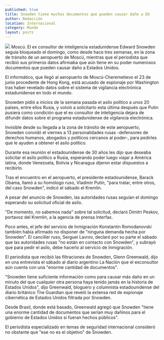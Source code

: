 ```yaml
---
published: true
title: Snowden tiene muchos documentos que pueden causar daño a EU
author: Redacción
location: Internacional
category: Mundo
layout: posts
---
```


![](http://i.imgur.com/8bfg4s3m.jpg)
Moscú. El ex consultor de inteligencia estadunidense Edward Snowden seguía bloqueado el domingo, como desde hace tres semanas, en la zona de tránsito de un aeropuerto de Moscú, mientras que el periodista que recibió sus primeros datos afirmaba que aún tiene en su poder numerosos documentos que pueden causar daño a Estados Unidos.

El informático, que llegó al aeropuerto de Moscú-Cheremetievo el 23 de junio procedente de Hong Kong, está acusado de espionaje por Washington tras haber revelado datos sobre el sistema de vigilancia electrónica estadunidense en todo el mundo.

Snowden pidió a inicios de la semana pasada el asilo político a unos 20 países, entre ellos Rusia, y volvió a solicitarlo esta última después que Putin pusiera como condición que el ex consultor de inteligencia dejara de difundir datos sobre el programa estadunidense de vigilancia electrónica.

Invisible desde su llegada a la zona de tránsito de este aeropuerto, Snowden convidó el viernes a 13 personalidades rusas -defensores de derechos humanos, abogados y políticos cercanos al poder-, para pedirles que le ayuden a obtener el asilo político.

Durante esa reunión el estadounidense de 30 años les dijo que deseaba solicitar el asilo político a Rusia, esperando poder luego viajar a América latina, donde Venezuela, Bolivia y Nicaragua dijeron estar dispuestos a recibirlo.

Tras el encuentro en el aeropuerto, el presidente estadounidense, Barack Obama, llamó a su homólogo ruso, Vladimir Putin, "para tratar, entre otros, del caso Snowden", indicó el sábado el Kremlin.

A pesar del anuncio de Snowden, las autoridades rusas seguían el domingo esperando su solicitud oficial de asilo.

"De momento, no sabemos nada" sobre tal solicitud, declaró Dimitri Peskov, portavoz del Kremlin, a la agencia de prensa Interfax.

Poco antes, el jefe del servicio de Inmigración Konstantin Romodanovski también había afirmado no disponer de "ninguna demanda hecha por Snowden". El canciller ruso, Serguei Lavrov, declaró por su parte el sábado que las autoridades rusas "no están en contacto con Snowden", y subrayó que para pedir el asilo, debe hacerlo al servicio de Inmigración.

El periodista que recibió las filtraciones de Snowden, Glenn Greenwald, dijo en una entrevista el sábado al diario argentino La Nación que el exconsultor aún cuenta con una "enorme cantidad de documentos".

"Snowden tiene suficiente información como para causar más daño en un minuto del que cualquier otra persona haya tenido jamás en la historia de Estados Unidos", dijo Greenwald, bloguero y columnista estadounidense del diario británico The Guardian que reveló la extensa red de espionaje cibernética de Estados Unidos filtrada por Snowden.

Desde Brasil, donde está basado, Greenwald agregó que Snowden "tiene una enorme cantidad de documentos que serían muy dañinos para el gobierno de Estados Unidos si fueran hechos públicos".

El periodista especializado en temas de seguridad internacional consideró no obstante que "ese no es el objetivo" de Snowden.
